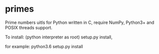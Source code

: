 # primes
Prime numbers uitls for Python written in C, require NumPy, Python3+ and POSIX threads support.



To install:
(python interpreter as root) setup.py install,

for example:
python3.6 setup.py install
